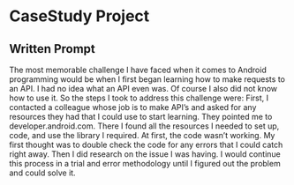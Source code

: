 # CaseStudy Project

## Written Prompt
The most memorable challenge I have faced when it comes to Android programming would be when I first began learning how to make requests to an API. I had no idea what an API even was. Of course I also did not know how to use it. So the steps I took to address this challenge were: First, I contacted a colleague whose job is to make API’s and asked for any resources they had that I could use to start learning. They pointed me to developer.android.com. There I found all the resources I needed to set up, code, and use the library I required. At first, the code wasn’t working. My first thought was to double check the code for any errors that I could catch right away. Then I did research on the issue I was having. I would continue this process in a trial and error methodology until I figured out the problem and could solve it.

